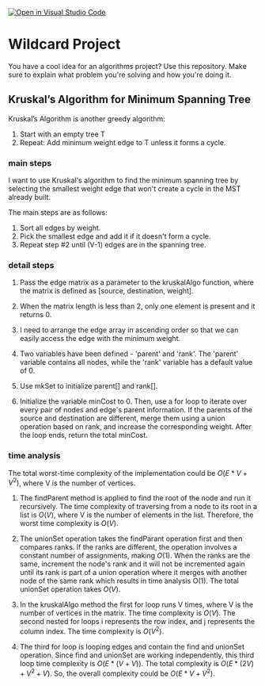 [![Open in Visual Studio Code](https://classroom.github.com/assets/open-in-vscode-718a45dd9cf7e7f842a935f5ebbe5719a5e09af4491e668f4dbf3b35d5cca122.svg)](https://classroom.github.com/online_ide?assignment_repo_id=12685867&assignment_repo_type=AssignmentRepo)
# Wildcard Project

You have a cool idea for an algorithms project? Use this repository. Make sure
to explain what problem you're solving and how you're doing it.

## Kruskal’s Algorithm for Minimum Spanning Tree
Kruskal’s Algorithm is another greedy algorithm:
1. Start with an empty tree T
2. Repeat: Add minimum weight edge to T unless it forms a cycle. 

### main steps
I want to use Kruskal's algorithm to find the minimum spanning tree by selecting the smallest weight edge that won't create a cycle in the MST already built.

The main steps are as follows:
1. Sort all edges by weight. 
2. Pick the smallest edge and add it if it doesn't form a cycle. 
3. Repeat step #2 until (V-1) edges are in the spanning tree.

### detail steps
1. Pass the edge matrix as a parameter to the kruskalAlgo function, where the matrix is defined as [source, destination, weight].

2. When the matrix length is less than 2, only one element is present and it returns 0.

3. I need to arrange the edge array in ascending order so that we can easily access the edge with the minimum weight.

4. Two variables have been defined - 'parent' and 'rank'. The 'parent' variable contains all nodes, while the 'rank' variable has a default value of 0.

5. Use mkSet to initialize parent[] and rank[].

6. Initialize the variable minCost to 0. Then, use a for loop to iterate over every pair of nodes and edge's parent information. If the parents of the source and destination are different, merge them using a union operation based on rank, and increase the corresponding weight. After the loop ends, return the total minCost.


### time analysis

The total worst-time complexity of the implementation could be $O(E*V + V^2)$, where V is the number of vertices.

1. The findParent method is applied to find the root of the node and run it recursively. The time complexity of traversing from a node to its root in a list is $O(V)$, where V is the number of elements in the list. Therefore, the worst time complexity is $O(V)$.

2. The unionSet operation takes the findParant operation first and then compares ranks. If the ranks are different, the operation involves a constant number of assignments, making $O(1)$. When the ranks are the same, increment the node's rank and it will not be incremented again until its rank is part of a union operation where it merges with another node of the same rank which results in time analysis O(1). The total unionSet operation takes $O(V)$.

3. In the kruskalAlgo method
the first for loop runs V times, where V is the number of vertices in the matrix. The time complexity is $O(V)$. The second nested for loops i represents the row index, and j represents the column index. The time complexity is $O(V^2)$.

4. The third for loop is looping edges and contain the find and unionSet operation. Since find and unionSet are working independently, this third loop time complexity is $O(E*(V+V))$. The total complexity is $O(E*(2V)+V^2+V)$. So, the overall complexity could be $O(E*V + V^2)$.


